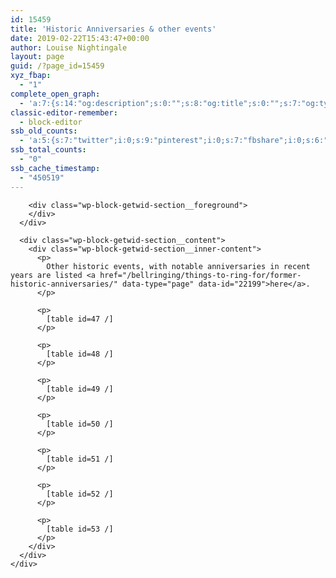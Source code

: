 ```yaml
---
id: 15459
title: 'Historic Anniversaries & other events'
date: 2019-02-22T15:43:47+00:00
author: Louise Nightingale
layout: page
guid: /?page_id=15459
xyz_fbap:
  - "1"
complete_open_graph:
  - 'a:7:{s:14:"og:description";s:0:"";s:8:"og:title";s:0:"";s:7:"og:type";s:0:"";s:12:"twitter:card";s:7:"summary";s:15:"twitter:creator";s:0:"";s:19:"twitter:description";s:0:"";s:8:"og:image";s:0:"";}'
classic-editor-remember:
  - block-editor
ssb_old_counts:
  - 'a:5:{s:7:"twitter";i:0;s:9:"pinterest";i:0;s:7:"fbshare";i:0;s:6:"reddit";i:0;s:6:"tumblr";N;}'
ssb_total_counts:
  - "0"
ssb_cache_timestamp:
  - "450519"
---
```

<div class="wp-block-getwid-section">
  <div class="wp-block-getwid-section__wrapper">
    <div class="wp-block-getwid-section__inner-wrapper">
      <div class="wp-block-getwid-section__background-holder">
        <div class="wp-block-getwid-section__background">
        </div>
        
        <div class="wp-block-getwid-section__foreground">
        </div>
      </div>
      
      <div class="wp-block-getwid-section__content">
        <div class="wp-block-getwid-section__inner-content">
          <p>
            Other historic events, with notable anniversaries in recent years are listed <a href="/bellringing/things-to-ring-for/former-historic-anniversaries/" data-type="page" data-id="22199">here</a>.
          </p>
          
          <p>
            [table id=47 /]
          </p>
          
          <p>
            [table id=48 /]
          </p>
          
          <p>
            [table id=49 /]
          </p>
          
          <p>
            [table id=50 /]
          </p>
          
          <p>
            [table id=51 /]
          </p>
          
          <p>
            [table id=52 /]
          </p>
          
          <p>
            [table id=53 /]
          </p>
        </div>
      </div>
    </div>
  </div>
</div>
